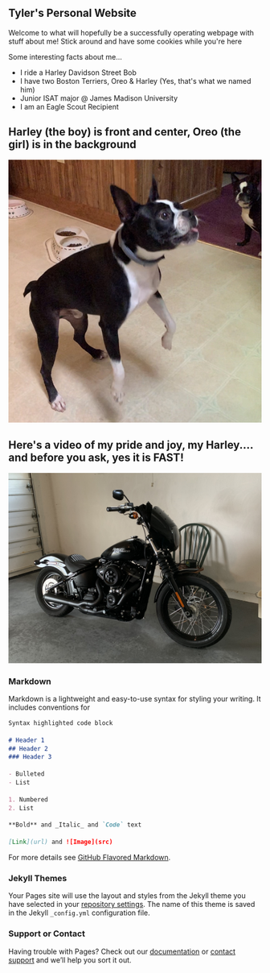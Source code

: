 ## Tyler's Personal Website

Welcome to what will hopefully be a successfully operating webpage with stuff about me! Stick around and have some cookies while you're here

Some interesting facts about me...
- I ride a Harley Davidson Street Bob
- I have two Boston Terriers, Oreo & Harley (Yes, that's what we named him)
- Junior ISAT major @ James Madison University
- I am an Eagle Scout Recipient

## Harley (the boy) is front and center, Oreo (the girl) is in the background

![](IMG_E1667.JPG)

## Here's a video of my pride and joy, my Harley.... and before you ask, yes it is FAST!

![](IMG_1534.JPG)

### Markdown

Markdown is a lightweight and easy-to-use syntax for styling your writing. It includes conventions for

```markdown
Syntax highlighted code block

# Header 1
## Header 2
### Header 3

- Bulleted
- List

1. Numbered
2. List

**Bold** and _Italic_ and `Code` text

[Link](url) and ![Image](src)
```

For more details see [GitHub Flavored Markdown](https://guides.github.com/features/mastering-markdown/).

### Jekyll Themes

Your Pages site will use the layout and styles from the Jekyll theme you have selected in your [repository settings](https://github.com/astontk/astontk.github.io/settings). The name of this theme is saved in the Jekyll `_config.yml` configuration file.

### Support or Contact

Having trouble with Pages? Check out our [documentation](https://docs.github.com/categories/github-pages-basics/) or [contact support](https://github.com/contact) and we’ll help you sort it out.
